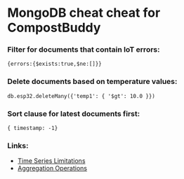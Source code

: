 # MongoDB cheat cheat for CompostBuddy




### Filter for documents that contain IoT errors:
~~~
{errors:{$exists:true,$ne:[]}}
~~~

### Delete documents based on temperature values:
~~~
db.esp32.deleteMany({'temp1': { '$gt': 10.0 }})
~~~

### Sort clause for latest documents first:
~~~
{ timestamp: -1}
~~~

### Links:
* [Time Series Limitations](https://www.mongodb.com/docs/manual/core/timeseries/timeseries-limitations/)
* [Aggregation Operations](https://www.mongodb.com/docs/manual/aggregation/)